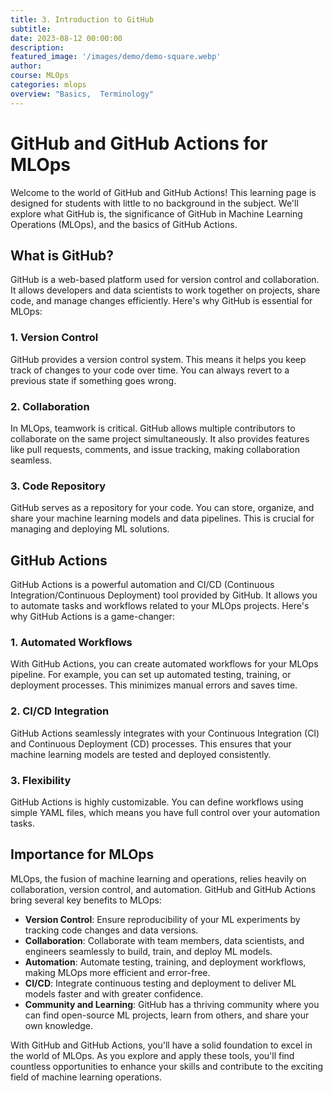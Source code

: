 ```yaml
---
title: 3. Introduction to GitHub
subtitle: 
date: 2023-08-12 00:00:00
description: 
featured_image: '/images/demo/demo-square.webp'
author: 
course: MLOps
categories: mlops
overview: "Basics,  Terminology"
---
```


# GitHub and GitHub Actions for MLOps

Welcome to the world of GitHub and GitHub Actions! This learning page is designed for students with little to no background in the subject. We'll explore what GitHub is, the significance of GitHub in Machine Learning Operations (MLOps), and the basics of GitHub Actions.

## What is GitHub?

GitHub is a web-based platform used for version control and collaboration. It allows developers and data scientists to work together on projects, share code, and manage changes efficiently. Here's why GitHub is essential for MLOps:

### 1. Version Control

GitHub provides a version control system. This means it helps you keep track of changes to your code over time. You can always revert to a previous state if something goes wrong.

### 2. Collaboration

In MLOps, teamwork is critical. GitHub allows multiple contributors to collaborate on the same project simultaneously. It also provides features like pull requests, comments, and issue tracking, making collaboration seamless.

### 3. Code Repository

GitHub serves as a repository for your code. You can store, organize, and share your machine learning models and data pipelines. This is crucial for managing and deploying ML solutions.

## GitHub Actions

GitHub Actions is a powerful automation and CI/CD (Continuous Integration/Continuous Deployment) tool provided by GitHub. It allows you to automate tasks and workflows related to your MLOps projects. Here's why GitHub Actions is a game-changer:

### 1. Automated Workflows

With GitHub Actions, you can create automated workflows for your MLOps pipeline. For example, you can set up automated testing, training, or deployment processes. This minimizes manual errors and saves time.

### 2. CI/CD Integration

GitHub Actions seamlessly integrates with your Continuous Integration (CI) and Continuous Deployment (CD) processes. This ensures that your machine learning models are tested and deployed consistently.

### 3. Flexibility

GitHub Actions is highly customizable. You can define workflows using simple YAML files, which means you have full control over your automation tasks.

## Importance for MLOps

MLOps, the fusion of machine learning and operations, relies heavily on collaboration, version control, and automation. GitHub and GitHub Actions bring several key benefits to MLOps:

- **Version Control**: Ensure reproducibility of your ML experiments by tracking code changes and data versions.
- **Collaboration**: Collaborate with team members, data scientists, and engineers seamlessly to build, train, and deploy ML models.
- **Automation**: Automate testing, training, and deployment workflows, making MLOps more efficient and error-free.
- **CI/CD**: Integrate continuous testing and deployment to deliver ML models faster and with greater confidence.
- **Community and Learning**: GitHub has a thriving community where you can find open-source ML projects, learn from others, and share your own knowledge.

With GitHub and GitHub Actions, you'll have a solid foundation to excel in the world of MLOps. As you explore and apply these tools, you'll find countless opportunities to enhance your skills and contribute to the exciting field of machine learning operations.

